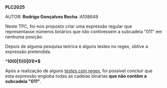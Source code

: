 
**PLC2025**

AUTOR: **Rodrigo Gonçalves Rocha** :A108649

Neste TPC, foi-nos proposto criar uma expressão regular que representasse números binários que não contivessem a subcadeia "011" em nenhuma posição.

Depois de alguma pesquisa teórica e alguns testes no regex, obtive a expressão pretendida.

**^1*0*(0|1)(0|01)*$**

Após a realização de alguns [testes com regex](testes_regex.png/), foi possível concluir que esta expressão engloba todas as cadeias binárias **que não contêm a subcadeia "011"**.
